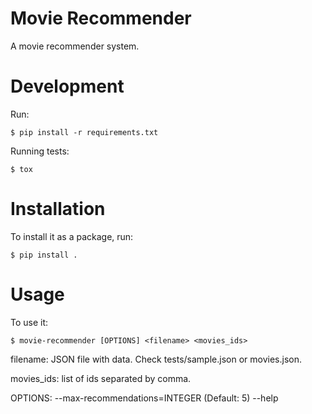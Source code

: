 # Movie Recommender

A movie recommender system.

# Development

Run:

    $ pip install -r requirements.txt

Running tests:

    $ tox


# Installation

To install it as a package, run:

    $ pip install .


# Usage

To use it:

    $ movie-recommender [OPTIONS] <filename> <movies_ids>

filename: JSON file with data. Check tests/sample.json or movies.json.

movies_ids: list of ids separated by comma.

OPTIONS:
    --max-recommendations=INTEGER (Default: 5)
    --help


